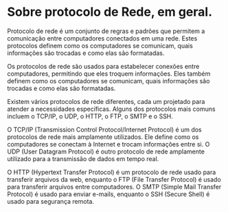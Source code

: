 # Sobre protocolo de Rede, em geral.

Protocolo de rede é um conjunto de regras e padrões que permitem a comunicação entre computadores conectados em uma rede. Estes protocolos definem como os computadores se comunicam, quais informações são trocadas e como elas são formatadas.

Os protocolos de rede são usados para estabelecer conexões entre computadores, permitindo que eles troquem informações. Eles também definem como os computadores se comunicam, quais informações são trocadas e como elas são formatadas.

Existem vários protocolos de rede diferentes, cada um projetado para atender a necessidades específicas. Alguns dos protocolos mais comuns incluem o TCP/IP, o UDP, o HTTP, o FTP, o SMTP e o SSH.

O TCP/IP (Transmission Control Protocol/Internet Protocol) é um dos protocolos de rede mais amplamente utilizados. Ele define como os computadores se conectam à Internet e trocam informações entre si. O UDP (User Datagram Protocol) é outro protocolo de rede amplamente utilizado para a transmissão de dados em tempo real.

O HTTP (Hypertext Transfer Protocol) é um protocolo de rede usado para transferir arquivos da web, enquanto o FTP (File Transfer Protocol) é usado para transferir arquivos entre computadores. O SMTP (Simple Mail Transfer Protocol) é usado para enviar e-mails, enquanto o SSH (Secure Shell) é usado para segurança remota.
